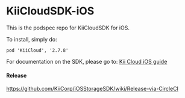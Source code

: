 KiiCloudSDK-iOS
===============

This is the podspec repo for KiiCloudSDK for iOS. 

To install, simply do:

``pod 'KiiCloud', '2.7.8'``

For documentation on the SDK, please go to: [Kii Cloud iOS guide](http://documentation.kii.com/en/guides/ios/)


#### Release
https://github.com/KiiCorp/iOSStorageSDK/wiki/Release-via-CircleCI

